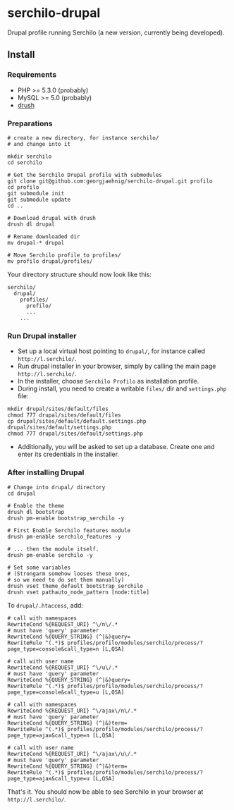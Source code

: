 # serchilo-drupal

Drupal profile running Serchilo (a new version, currently being developed).

## Install

### Requirements

- PHP >= 5.3.0 (probably)
- MySQL >= 5.0 (probably)
- [drush](http://drush.ws/)

### Preparations
```
# create a new directory, for instance serchilo/
# and change into it

mkdir serchilo
cd serchilo

# Get the Serchilo Drupal profile with submodules
git clone git@github.com:georgjaehnig/serchilo-drupal.git profilo
cd profilo
git submodule init
git submodule update
cd ..

# Download drupal with drush
drush dl drupal 

# Rename downloaded dir
mv drupal-* drupal

# Move Serchilo profile to profiles/
mv profilo drupal/profiles/
```
Your directory structure should now look like this:
```
serchilo/
  drupal/
    profiles/
      profilo/
      ...
    ...
```
### Run Drupal installer

- Set up a local virtual host pointing to `drupal/`, for instance called `http://l.serchilo/`.
- Run drupal installer in your browser, simply by calling the main page `http://l.serchilo/`.
- In the installer, choose `Serchilo Profilo` as installation profile.
- During install, you need to create a writable `files/` dir and `settings.php` file:
```
mkdir drupal/sites/default/files
chmod 777 drupal/sites/default/files
cp drupal/sites/default/default.settings.php drupal/sites/default/settings.php
chmod 777 drupal/sites/default/settings.php
```
- Additionally, you will be asked to set up a database. Create one and enter its credentials in the installer.

### After installing Drupal
```
# Change into drupal/ directory
cd drupal

# Enable the theme
drush dl bootstrap
drush pm-enable bootstrap_serchilo -y

# First Enable Serchilo features module
drush pm-enable serchilo_features -y

# ... then the module itself.
drush pm-enable serchilo -y

# Set some variables
# (Strongarm somehow looses these ones, 
# so we need to do set them manually)
drush vset theme_default bootstrap_serchilo
drush vset pathauto_node_pattern [node:title]
```

To `drupal/.htaccess`, add:
```
# call with namespaces
RewriteCond %{REQUEST_URI} ^\/n\/.*
# must have 'query' parameter
RewriteCond %{QUERY_STRING} (^|&)query=
RewriteRule ^(.*)$ profiles/profilo/modules/serchilo/process/?page_type=console&call_type=n [L,QSA]

# call with user name
RewriteCond %{REQUEST_URI} ^\/u\/.*
# must have 'query' parameter
RewriteCond %{QUERY_STRING} (^|&)query=
RewriteRule ^(.*)$ profiles/profilo/modules/serchilo/process/?page_type=console&call_type=u [L,QSA]

# call with namespaces
RewriteCond %{REQUEST_URI} ^\/ajax\/n\/.*
# must have 'query' parameter
RewriteCond %{QUERY_STRING} (^|&)term=
RewriteRule ^(.*)$ profiles/profilo/modules/serchilo/process/?page_type=ajax&call_type=n [L,QSA]

# call with user name
RewriteCond %{REQUEST_URI} ^\/ajax\/u\/.*
# must have 'query' parameter
RewriteCond %{QUERY_STRING} (^|&)term=
RewriteRule ^(.*)$ profiles/profilo/modules/serchilo/process/?page_type=ajax&call_type=u [L,QSA]
```

That's it. You should now be able to see Serchilo in your browser at `http://l.serchilo/`.
